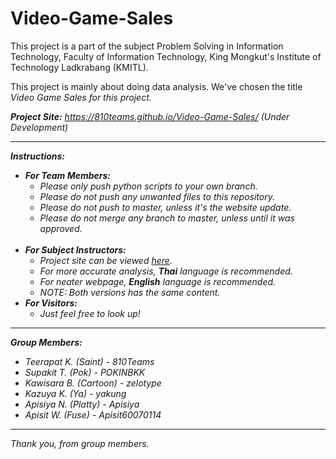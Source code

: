 # Video-Game-Sales
This project is a part of the subject Problem Solving in Information Technology, Faculty of Information Technology, King Mongkut's Institute of Technology Ladkrabang (KMITL).

This project is mainly about doing data analysis. We've chosen the title <i>Video Game Sales<i> for this project.

<b>Project Site:</b> https://810teams.github.io/Video-Game-Sales/ <i>(Under Development)</i>

____________________

<b>Instructions:</b>
<ul>
  <li>
    <b>For Team Members:</b>
    <ul>
      <li>Please only push python scripts to your own branch.</li>
      <li>Please do not push any unwanted files to this repository.</li>
      <li>Please do not push to master, unless it's the website update.</li>
      <li>Please do not merge any branch to master, unless until it was approved.</li>
    </ul>
  </li>
  <br>
  <li>
    <b>For Subject Instructors:</b>
    <ul>
      <li>Project site can be viewed <a href="https://810teams.github.io/Video-Game-Sales/" target="_blank">here</a>.</li>
      <li>For more accurate analysis, <b>Thai</b> language is recommended.</li>
      <li>For neater webpage, <b>English</b> language is recommended.</li>
      <li>NOTE: Both versions has the same content.</li>
    </ul>
  </li>
  <li>
    <b>For Visitors:</b>
    <ul>
      <li>Just feel free to look up!</li>
    </ul>
  </li>
</ul>

____________________

<b>Group Members:</b>
  <ul>
    <li>Teerapat K. <i>(Saint)</i> - 810Teams</li>
    <li>Supakit T. <i>(Pok)</i> - POKINBKK</li>
    <li>Kawisara B. <i>(Cartoon)</i> - zelotype</li>
    <li>Kazuya K. <i>(Ya)</i> - yakung</li>
    <li>Apisiya N. <i>(Platty)</i> - Apisiya</li>
    <li>Apisit W. <i>(Fuse)</i> - Apisit60070114</li>
  </ul>

____________________

Thank you, from group members.
